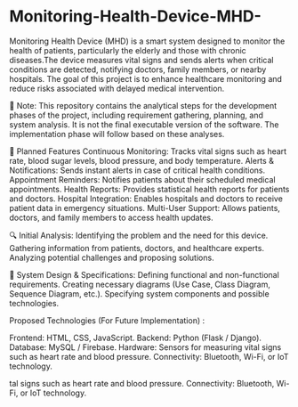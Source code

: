 # Monitoring-Health-Device-MHD-
Monitoring Health Device (MHD) is a smart system designed to monitor the health of patients, particularly the elderly and those with chronic diseases.The device measures vital signs and sends alerts when critical conditions are detected, notifying doctors, family members, or nearby hospitals. The goal of this project is to enhance healthcare monitoring and reduce risks associated with delayed medical intervention.

🚨 Note:
This repository contains the analytical steps for the development phases of the project, including requirement gathering, planning, and system analysis. It is not the final executable version of the software. The implementation phase will follow based on these analyses.



🚀 Planned Features
Continuous Monitoring: Tracks vital signs such as heart rate, blood sugar levels, blood pressure, and body temperature.
Alerts & Notifications: Sends instant alerts in case of critical health conditions.
Appointment Reminders: Notifies patients about their scheduled medical appointments.
Health Reports: Provides statistical health reports for patients and doctors.
Hospital Integration: Enables hospitals and doctors to receive patient data in emergency situations.
Multi-User Support: Allows patients, doctors, and family members to access health updates.






🔍 Initial Analysis:
Identifying the problem and the need for this device.
Gathering information from patients, doctors, and healthcare experts.
Analyzing potential challenges and proposing solutions.
 
 
 
 📝 System Design & Specifications:
Defining functional and non-functional requirements.
Creating necessary diagrams (Use Case, Class Diagram, Sequence Diagram, etc.).
Specifying system components and possible technologies.



 Proposed Technologies (For Future Implementation) :

 Frontend: HTML, CSS, JavaScript.
Backend: Python (Flask / Django).
Database: MySQL / Firebase.
Hardware: Sensors for measuring vital signs such as heart rate and blood pressure.
Connectivity: Bluetooth, Wi-Fi, or IoT technology.

tal signs such as heart rate and blood pressure.
Connectivity: Bluetooth, Wi-Fi, or IoT technology.
